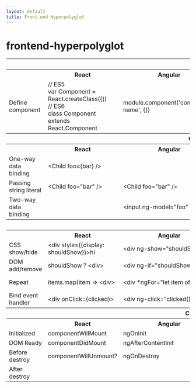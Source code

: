 ```yaml
---
layout: default
title: Front-end Hyperpolyglot
---
```


# frontend-hyperpolyglot

<table>
  <tr>
    <th colspan="6">
      Components
    </th>
  </tr>
  <tr>
    <th></th>
    <th>React</th>
    <th>Angular</th>
    <th>Ember</th>
    <th>Polymer</th>
    <th>Vue</th>
  </tr>

  <tr>
    <td>Define component</td>
    <td>
      // ES5<br />
      var Component = React.createClass({})<br />
      // ES6<br />
      class Component extends React.Component
    </td>
    <td>
      module.component('component-name', {})
    </td>
    <td>
      Ember.Component.extend({})
    </td>
    <td>
      Polymer({})
    </td>
    <td>
      var Component = Vue.extend({})
    </td>
  </tr>

  <tr>
    <th colspan="6">
      Component communication
    </th>
  </tr>
  <tr>
    <th></th>
    <th>React</th>
    <th>Angular</th>
    <th>Ember</th>
    <th>Polymer</th>
    <th>Vue</th>
  </tr>

  <tr>
    <td>One-way data binding</td>
    <td>
      &lt;Child foo={bar} /&gt;
    </td>
    <td>
    </td>
    <td>
      &#123;{child foo=bar}&#125;
    </td>
    <td>
      &lt;Child foo='{"serialized": "object"}' /&gt;
    </td>
    <td>
      &lt;Child :foo="bar" /&gt;
    </td>
  </tr>

  <tr>
    <td>Passing string literal</td>
    <td>
      &lt;Child foo="bar" /&gt;
    </td>
    <td>
      &lt;Child foo="bar" /&gt;
    </td>
    <td>
      &#123;{child foo="bar"}&#125;
    </td>
    <td>
      &lt;Child foo="bar" /&gt;
    </td>
    <td>
      &lt;Child foo="bar" /&gt;
    </td>
  </tr>

  <tr>
    <td>Two-way data binding</td>
    <td>
    </td>
    <td>
      &lt;input ng-model="foo" /&gt;
    </td>
    <td>
      bar: Ember.computed.alias('parent.foo')
    </td>
    <td>
    </td>
    <td>
      &lt;input v-model="foo" /&gt;
    </td>
  </tr>

  <tr>
    <th colspan="6">
      Template logic
    </th>
  </tr>
  <tr>
    <th></th>
    <th>React</th>
    <th>Angular</th>
    <th>Ember</th>
    <th>Polymer</th>
    <th>Vue</th>
  </tr>

  <tr>
    <td>CSS show/hide</td>
    <td>
      &lt;div style=&#123;{display: shouldShow}&#125;>hi</div&gt;
    </td>
    <td>
      &lt;div ng-show="shouldShow">hi</div&gt;
    </td>
    <td>
    </td>
    <td>
    </td>
    <td>
      &lt;div v-show="shouldShow">hi<div/&gt;
    </td>
  </tr>

  <tr>
    <td>DOM add/remove</td>
    <td>
      shouldShow ? &lt;div></div&gt; : null
    </td>
    <td>
      &lt;div ng-if="shouldShow"></div&gt;
    </td>
    <td>
      &#123;{#if shouldShow}&#125;<div&gt;</div&gt;&#123;{/if}&#125;
    </td>
    <td>
      &lt;div dom-if="shouldShow"></div&gt;
    </td>
    <td>
      &lt;div v-if="shouldShow"><div/&gt;
    </td>
  </tr>

  <tr>
    <td>Repeat</td>
    <td>
      items.map(item => &lt;div></div&gt;)
    </td>
    <td>
      &lt;div *ngFor="let item of items"&gt;
    </td>
    <td>
    </td>
    <td>
    </td>
    <td>
      &lt;div v-for="item in items">
    </td>
  </tr>

  <tr>
    <td>Bind event handler</td>
    <td>
      &lt;div onClick={clicked}&gt;
    </td>
    <td>
      &lt;div ng-click="clicked()"&gt;
    </td>
    <td>
    </td>
    <td>
    </td>
    <td>
      &lt;div v-on:click="clicked"&gt;
    </td>
  </tr>

  <!-- todo: prop validation -->

  <tr>
    <th colspan="6">
      Component lifecycle methods
    </th>
  </tr>
  <tr>
    <th></th>
    <th>React</th>
    <th>Angular</th>
    <th>Ember</th>
    <th>Polymer</th>
    <th>Vue</th>
  </tr>

  <tr>
    <td>Initialized</td>
    <td>
      componentWillMount
    </td>
    <td>
      ngOnInit
    </td>
    <td>
      init
    </td>
    <td>
      created
    </td>
    <td>
      created
    </td>
  </tr>

  <tr>
    <td>DOM Ready</td>
    <td>
      componentDidMount
    </td>
    <td>
      ngAfterContentInit
    </td>
    <td>
      didRender
    </td>
    <td>
      ready
    </td>
    <td>
      ready
    </td>
  </tr>

  <tr>
    <td>Before destroy</td>
    <td>
      componentWillUnmount?
    </td>
    <td>
      ngOnDestroy
    </td>
    <td>
    </td>
    <td>
    </td>
    <td>
    </td>
  </tr>

  <tr>
    <td>After destroy</td>
    <td>
    </td>
    <td>
    </td>
    <td>
    </td>
    <td>
    </td>
    <td>
      destroyed
    </td>
  </tr>
</table>
